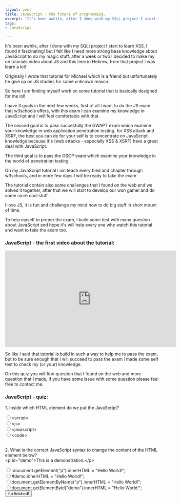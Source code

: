 ```yaml
---
layout: post
title: JavaScript - the future of programming.
excerpt: "It's been awhile, after I done with my SQLi project I start to learn XSS, I found it fascinating! but I felt like I need more strong base knowledge about JavaScript to do my magic stuff. after a week or two I decided to make my on tutorials video about JS and this time in Hebrew, from that project I was learn a lot!"
tags:
- JavaScript

---
```



It's been awhile, after I done with my SQLi project I start to learn XSS, I found it fascinating! but I felt like I need more strong base knowledge about JavaScript to do my magic stuff. after a week or two I decided to make my on tutorials video about JS and this time in Hebrew, from that project I was learn a lot!

Originally I wrote that tutorial for Michael which is a friend but unfortunately he give up on JS studies for some unknown reason.

So here I am finding myself work on some tutorial that is basically designed for me lol!

I have 3 goals in the next few weeks, first of all I want to do the JS exam that w3schools offers, with this exam I can examine my knowledge in JavaScript and I will feel comfortable with that.

The second goal is to pass succesfully the GWAPT exam which examine your knowledge in web application penetration testing, for XSS attack and XSRF, the best you can do for your self is to concentrate on JavaScript knowledge because it's (web attacks - especially XSS & XSRF) have a great deal with JavaScript.

The third goal is to pass the OSCP exam which examine your knowledge in the world of penetration testing.

On my JavaScript tutorial I am teach every filed and chapter through w3schools, and in more few days I will be ready to take the exam.

The tutorial contain also some challenges that I found on the web and we solved it together, after that we will start to develop our won game! and do some more cool stuff.

I love JS, It is fun and challenge my mind how to do big stuff in short mount of time.

To help myself to preper the exam, I build some test with many question about JavaScript and hope it's will help every one who watch this tutorial and want to take the exam too.


### JavaScript - the first video about the tutorial:

<iframe width="560" height="315" src="https://www.youtube.com/embed/2bJtEFba6zI" frameborder="0" allow="autoplay; encrypted-media" allowfullscreen></iframe>

So like I said that tutorial is build in such a way to help me to pass the exam, but to be sure enough that I will succeed to pass the exam I made some self test to check my (or your) knowledge.

On this quiz you will find question that I found on the web and more question that I made, if you have some issue with some question please feel free to contact me.

### JavaScript - quiz:

<script src="/scripts/quiz.js"></script>
<form id = "quiz" name = "quiz">

  <p class = "questions">1. Inside which HTML element do we put the JavaScript?</p>
  <input type = "radio" id = "mc" name = "q1" value = "1">&lt;script&gt;<br>
  <input type = "radio" id = "mc" name = "q1" value = "0">&lt;js&gt;<br>
  <input type = "radio" id = "mc" name = "q1" value = "0">&lt;javascript&gt;<br>
  <input type = "radio" id = "mc" name = "q1" value = "0">&lt;code&gt;<br>
  <br>

  <p class = "questions">2. What is the correct JavaScript syntax to change the content of the HTML element below?
  <br>
  &lt;p id="demo"&gt;This is a demonstration.&lt;/p&gt;
  </p>
  <input type = "radio" id = "mc" name = "q2" value = "0"> document.getElement("p").innerHTML = "Hello World!";<br>
  <input type = "radio" id = "mc" name = "q2" value = "0">#demo.innerHTML = "Hello World!";<br>
  <input type = "radio" id = "mc" name = "q2" value = "0">document.getElementByName("p").innerHTML = "Hello World!";<br>
  <input type = "radio" id = "mc" name = "q2" value = "1">document.getElementById("demo").innerHTML = "Hello World!";<br>






  <input id = "button" type = "button" value = "I'm finished!" onclick = "check();">
  <p id="answer"></p>

</form>
